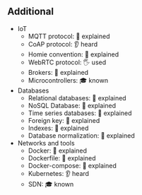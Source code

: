 ## Additional
- IoT
  - MQTT protocol: 🙋 explained
  - CoAP protocol: 👂 heard
  - Homie convention: 🙋 explained
  - WebRTC protocol: 🖐️ used
  - Brokers: 🙋 explained
  - Microcontrollers: 🎓 known
- Databases
  - Relational databases: 🙋 explained
  - NoSQL Database: 🙋 explained
  - Time series databases: 🙋 explained
  - Foreign key: 🙋 explained
  - Indexes: 🙋 explained
  - Database normalization: 🙋 explained
- Networks and tools
  - Docker: 🙋 explained
  - Dockerfile: 🙋 explained
  - Docker-compose: 🙋 explained
  - Kubernetes: 👂 heard
  - SDN:  🎓 known